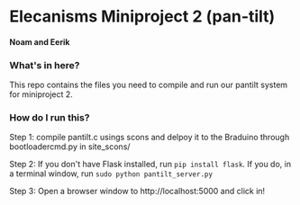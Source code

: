 Elecanisms Miniproject 2 (pan-tilt)
======
#### Noam and Eerik

### What's in here?
This repo contains the files you need to compile and run our pantilt system for miniproject 2.

### How do I run this?

Step 1: compile pantilt.c usings scons and delpoy it to the Braduino through bootloadercmd.py in site_scons/

Step 2: If you don't have Flask installed, run `pip install flask`. If you do, in a terminal window, run `sudo python pantilt_server.py`

Step 3: Open a browser window to http://localhost:5000 and click in!
